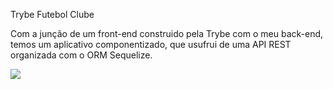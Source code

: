 Trybe Futebol Clube

Com a junção de um front-end construido pela Trybe com o meu back-end, temos um aplicativo componentizado, que usufrui de uma API REST organizada com o ORM Sequelize.





![](/aplicaçao.gif)
